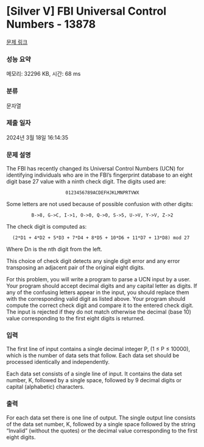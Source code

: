 # [Silver V] FBI Universal Control Numbers - 13878 

[문제 링크](https://www.acmicpc.net/problem/13878) 

### 성능 요약

메모리: 32296 KB, 시간: 68 ms

### 분류

문자열

### 제출 일자

2024년 3월 18일 16:14:35

### 문제 설명

<p>The FBI has recently changed its Universal Control Numbers (UCN) for identifying individuals who are in the FBI’s fingerprint database to an eight digit base 27 value with a ninth check digit. The digits used are:</p>

<p style="text-align: center;"><code>0123456789ACDEFHJKLMNPRTVWX</code></p>

<p>Some letters are not used because of possible confusion with other digits:</p>

<p style="text-align: center;"><code>B->8, G->C, I->1, O->0, Q->0, S->5, U->V, Y->V, Z->2</code></p>

<p>The check digit is computed as:</p>

<p style="text-align: center;"><code>(2*D1 + 4*D2 + 5*D3 + 7*D4 + 8*D5 + 10*D6 + 11*D7 + 13*D8) mod 27 </code></p>

<p>Where Dn is the nth digit from the left.</p>

<p>This choice of check digit detects any single digit error and any error transposing an adjacent pair of the original eight digits.</p>

<p>For this problem, you will write a program to parse a UCN input by a user. Your program should accept decimal digits and any capital letter as digits. If any of the confusing letters appear in the input, you should replace them with the corresponding valid digit as listed above. Your program should compute the correct check digit and compare it to the entered check digit. The input is rejected if they do not match otherwise the decimal (base 10) value corresponding to the first eight digits is returned.</p>

### 입력 

 <p>The first line of input contains a single decimal integer P, (1 ≤ P ≤ 10000), which is the number of data sets that follow. Each data set should be processed identically and independently.</p>

<p>Each data set consists of a single line of input. It contains the data set number, K, followed by a single space, followed by 9 decimal digits or capital (alphabetic) characters.</p>

### 출력 

 <p>For each data set there is one line of output. The single output line consists of the data set number, K, followed by a single space followed by the string “Invalid” (without the quotes) or the decimal value corresponding to the first eight digits.</p>

